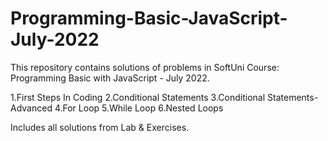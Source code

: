 # Programming-Basic-JavaScript-July-2022
This repository contains solutions of problems in SoftUni Course: Programming Basic with JavaScript - July 2022.

1.First Steps In Coding
2.Conditional Statements
3.Conditional Statements-Advanced
4.For Loop
5.While Loop
6.Nested Loops

Includes all solutions from Lab & Exercises.
